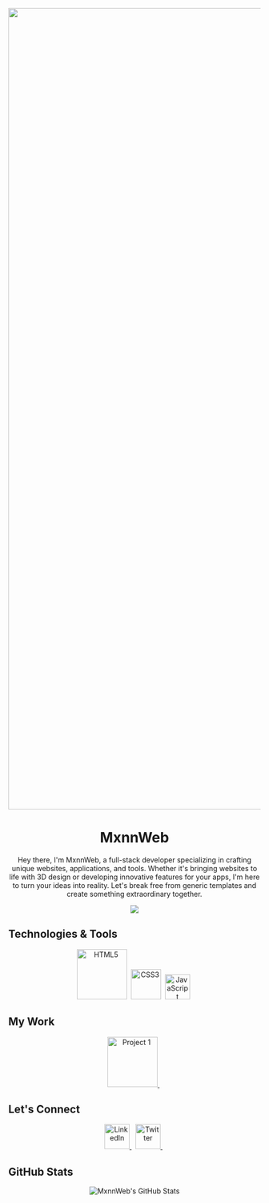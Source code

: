 <p align="center">
<img width="1600" alt="Cover (6)" src="https://github.com/MxnnWeb/banner/assets/162928236/bd665bb4-fc24-475c-901e-0be091addfd3">
</p>



<!-- Welcome Message -->
<h1 align="center">MxnnWeb </h1>

<!-- Introduction -->
<p align="center">
 Hey there, I'm MxnnWeb, a full-stack developer specializing in crafting unique websites, applications, and tools. Whether it's bringing websites to life with 3D design or developing innovative features for your apps, I'm here to turn your ideas into reality. Let's break free from generic templates and create something extraordinary together.
</p>


<!-- Typing SVG -->
<p align="center">
  <img src="https://readme-typing-svg.herokuapp.com?lines=Software+Developer;Open+Source+Enthusiast;Always+learning+new+things&center=true&width=380&height=45">
</p>


## Technologies & Tools
<p align="center">
  <!-- HTML5 -->
  <img src="https://github.com/MxnnWeb/banner/assets/162928236/340ea828-25e6-47de-a89f-32c8f7f35d25" alt="HTML5" width="100" height="100"/>&nbsp;
  <!-- CSS3 -->
  <img src="https://brandslogos.com/wp-content/uploads/images/large/css-logo.png" alt="CSS3" width="60"/>&nbsp;
  <!-- JavaScript -->
  <img src="https://lordicon.com//cdn/icons/svg/eiysknzi-cc.svg" alt="JavaScript" width="50" height="50"/>&nbsp;
  <!-- Your other technologies go here -->
</p>

## My Work
<!-- Feature some of your repositories -->
<p align="center">
  <a href="https://github.com/MxnnWeb/Project1">
    <img src="https://lordicon.com//cdn/icons/svg/ndydpnhb-cc.svg" alt="Project 1" width="100" height="100"/>
  </a>&nbsp;
  <!-- Add more project icons here -->
</p>

## Let's Connect
<p align="center">
  <!-- LinkedIn -->
  <a href="YOUR_LINKEDIN_PROFILE_URL">
    <img src="https://lordicon.com//cdn/icons/svg/bnfvwknd-cc.svg" alt="LinkedIn" width="50" height="50"/>
  </a>&nbsp;
  <!-- Twitter -->
  <a href="YOUR_TWITTER_PROFILE_URL">
    <img src="https://lordicon.com//cdn/icons/svg/wxuaklpa-cc.svg" alt="Twitter" width="50" height="50"/>
  </a>&nbsp;
  <!-- Add more social links if you like -->
</p>

## GitHub Stats
<p align="center">
  <img src="https://github-readme-stats.vercel.app/api?username=MxnnWeb&show_icons=true&theme=radical" alt="MxnnWeb's GitHub Stats">
</p>
